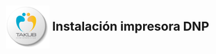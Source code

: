<h1>
  <img width="100" src="./img/logo-takub.svg" style="vertical-align:middle;"> Instalación impresora DNP
</h1>

